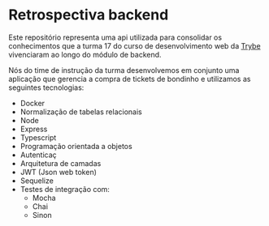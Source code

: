 # Retrospectiva backend

Este repositório representa uma api utilizada para consolidar os conhecimentos que a turma 17 do curso de desenvolvimento web da [Trybe](www.betrybe.com) vivenciaram ao longo do módulo de backend.

Nós do time de instrução da turma desenvolvemos em conjunto uma aplicação que gerencia a compra de tickets de bondinho e utilizamos as seguintes tecnologias:

- Docker
- Normalização de tabelas relacionais
- Node
- Express
- Typescript
- Programação orientada a objetos
- Autenticaç
- Arquitetura de camadas
- JWT (Json web token)
- Sequelize
- Testes de integração com:
  - Mocha
  - Chai
  - Sinon
  